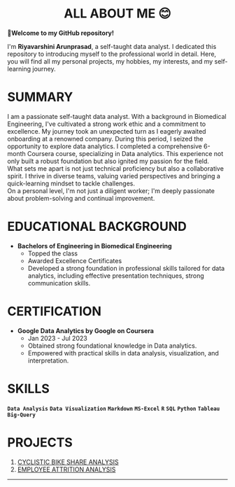 
<h1 align="center">ALL ABOUT ME 😊</h1>  

 **👋Welcome to my GitHub repository!**  

I'm **Riyavarshini Arunprasad**, a self-taught data analyst. I dedicated this repository to introducing myself to the professional world in detail. Here, you will find all my personal projects, my hobbies, my interests, and my self-learning journey.

# SUMMARY
I am a passionate self-taught data analyst. With a background in Biomedical Engineering, I've cultivated a strong work ethic and a commitment to excellence.
My journey took an unexpected turn as I eagerly awaited onboarding at a renowned company. During this period, I seized the opportunity to explore data analytics.
I completed a comprehensive 6-month Coursera course, specializing in Data analytics. This experience not only built a robust foundation but also ignited my passion for the field.  
What sets me apart is not just technical proficiency but also a collaborative spirit. I thrive in diverse teams, valuing varied perspectives and bringing a quick-learning mindset to tackle challenges.  
On a personal level, I'm not just a diligent worker; I'm deeply passionate about problem-solving and continual improvement.

# EDUCATIONAL BACKGROUND
* **Bachelors of Engineering in Biomedical Engineering**
  * Topped the class
  * Awarded Excellence Certificates
  * Developed a strong foundation in professional skills tailored for data analytics, including effective presentation techniques, strong communication skills.

# CERTIFICATION
* **Google Data Analytics by Google on Coursera**
  * Jan 2023 - Jul 2023
  * Obtained strong foundational knowledge in Data analytics.
  * Empowered with practical skills in data analysis, visualization, and interpretation.

# SKILLS
**`Data Analysis`** **`Data Visualization`** **`Markdown`**
**`MS-Excel`** **`R`** **`SQL`** **`Python`** **`Tableau`**  **`Big-Query`**

# PROJECTS
1. [CYCLISTIC BIKE SHARE ANALYSIS](Data-analysis-Projects/Cyclistic%20bike%20share%20analysis)
2. [EMPLOYEE ATTRITION ANALYSIS](Data-analysis-Projects/Employee%20Attrition%20Analysis)

---
